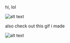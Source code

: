 hi, lol

![alt text](https://media1.tenor.com/m/yh49cBPeBSQAAAAC/car-garn47.gif)

also check out this gif i made

![alt text](https://media1.tenor.com/m/1Mb8Et1V-_kAAAAC/garn-garn47.gif)
